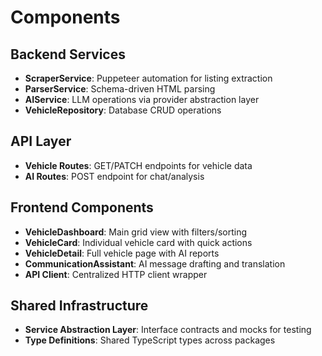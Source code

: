 # Components

## Backend Services

- **ScraperService**: Puppeteer automation for listing extraction
- **ParserService**: Schema-driven HTML parsing
- **AIService**: LLM operations via provider abstraction layer
- **VehicleRepository**: Database CRUD operations

## API Layer

- **Vehicle Routes**: GET/PATCH endpoints for vehicle data
- **AI Routes**: POST endpoint for chat/analysis

## Frontend Components

- **VehicleDashboard**: Main grid view with filters/sorting
- **VehicleCard**: Individual vehicle card with quick actions
- **VehicleDetail**: Full vehicle page with AI reports
- **CommunicationAssistant**: AI message drafting and translation
- **API Client**: Centralized HTTP client wrapper

## Shared Infrastructure

- **Service Abstraction Layer**: Interface contracts and mocks for testing
- **Type Definitions**: Shared TypeScript types across packages

